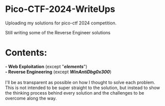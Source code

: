 # Pico-CTF-2024-WriteUps
Uploading my solutions for pico-ctf 2024 competition.

Still writing some of the Reverse Engineer solutions

# Contents:<br> 
  **- Web Exploitation** 
  (except "***elements***")<br>
  **- Reverse Engineering** (except ***WinAntiDbg0x300***)<br><br>
I'll be as transparent as possible on how I thought to solve each problem. This is not intended to be super straight to the solution,
but instead to show the thinking process behind every solution and the challenges to be overcome along the way.
